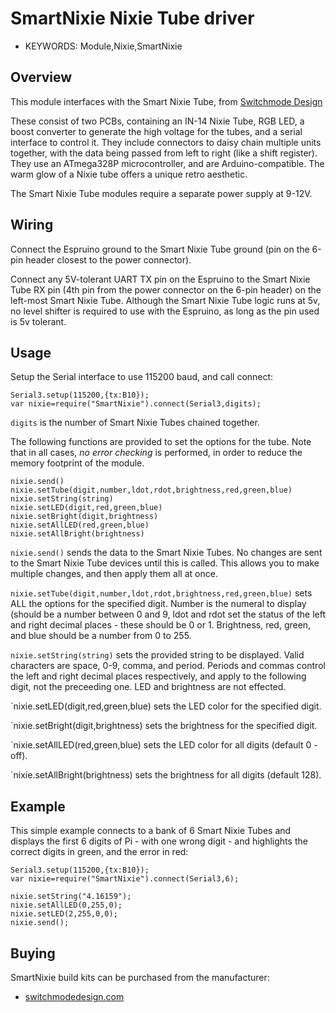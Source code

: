 <!--- Copyright (c) 2014 Spence Konde. See the file LICENSE for copying permission. -->
SmartNixie Nixie Tube driver
=====================

* KEYWORDS: Module,Nixie,SmartNixie

Overview
-----------------

This module interfaces with the Smart Nixie Tube, from [Switchmode Design](http://switchmodedesign.com)

These consist of two PCBs, containing an IN-14 Nixie Tube, RGB LED, a boost converter to generate the high voltage for the tubes, and a serial interface to control it. They include connectors to daisy chain multiple units together, with the data being passed from left to right (like a shift register). They use an ATmega328P microcontroller, and are Arduino-compatible. The warm glow of a Nixie tube offers a unique retro aesthetic. 

The Smart Nixie Tube modules require a separate power supply at 9-12V. 

Wiring
-----------------

Connect the Espruino ground to the Smart Nixie Tube ground (pin on the 6-pin header closest to the power connector). 

Connect any 5V-tolerant UART TX pin on the Espruino to the Smart Nixie Tube RX pin (4th pin from the power connector on the 6-pin header) on the left-most Smart Nixie Tube. Although the Smart Nixie Tube logic runs at 5v, no level shifter is required to use with the Espruino, as long as the pin used is 5v tolerant. 

Usage
-----------------

Setup the Serial interface to use 115200 baud, and call connect:

```
Serial3.setup(115200,{tx:B10});
var nixie=require("SmartNixie").connect(Serial3,digits);
```

`digits` is the number of Smart Nixie Tubes chained together. 

The following functions are provided to set the options for the tube. Note that in all cases, *no* *error* *checking* is performed, in order to reduce the memory footprint of the module. 

```
nixie.send()
nixie.setTube(digit,number,ldot,rdot,brightness,red,green,blue)  
nixie.setString(string)
nixie.setLED(digit,red,green,blue) 
nixie.setBright(digit,brightness) 
nixie.setAllLED(red,green,blue)
nixie.setAllBright(brightness) 
```

`nixie.send()` sends the data to the Smart Nixie Tubes. No changes are sent to the Smart Nixie Tube devices until this is called. This allows you to make multiple changes, and then apply them all at once. 

`nixie.setTube(digit,number,ldot,rdot,brightness,red,green,blue)` sets ALL the options for the specified digit. Number is the numeral to display (should be a number between 0 and 9, ldot and rdot set the status of the left and right decimal places - these should be 0 or 1. Brightness, red, green, and blue should be a number from 0 to 255. 

`nixie.setString(string)` sets the provided string to be displayed. Valid characters are space, 0-9, comma, and period. Periods and commas control the left and right decimal places respectively, and apply to the following digit, not the preceeding one. LED and brightness are not effected. 

`nixie.setLED(digit,red,green,blue) sets the LED color for the specified digit. 

`nixie.setBright(digit,brightness) sets the brightness for the specified digit.

`nixie.setAllLED(red,green,blue) sets the LED color for all digits (default 0 - off). 

`nixie.setAllBright(brightness) sets the brightness for all digits (default 128).


Example
-----------------

This simple example connects to a bank of 6 Smart Nixie Tubes and displays the first 6 digits of Pi - with one wrong digit - and highlights the correct digits in green, and the error in red:

```
Serial3.setup(115200,{tx:B10});
var nixie=require("SmartNixie").connect(Serial3,6);

nixie.setString("4.16159");
nixie.setAllLED(0,255,0);
nixie.setLED(2,255,0,0);
nixie.send();
```


Buying
-----

SmartNixie build kits can be purchased from the manufacturer:

* [switchmodedesign.com](http://switchmodedesign.com/collections/arduino-shields/products/smart-nixie-tube)
